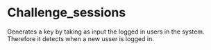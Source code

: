 # Challenge_sessions
Generates a key by taking as input the logged in users in the system. Therefore it detects when a new usser is logged in.
